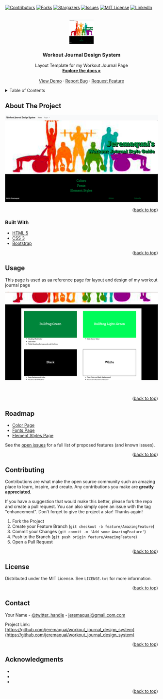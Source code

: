 <div id="top"></div>
<!--
*** Thanks for checking out the Best-README-Template. If you have a suggestion
*** that would make this better, please fork the repo and create a pull request
*** or simply open an issue with the tag "enhancement".
*** Don't forget to give the project a star!
*** Thanks again! Now go create something AMAZING! :D
-->



<!-- PROJECT SHIELDS -->
<!--
*** I'm using markdown "reference style" links for readability.
*** Reference links are enclosed in brackets [ ] instead of parentheses ( ).
*** See the bottom of this document for the declaration of the reference variables
*** for contributors-url, forks-url, etc. This is an optional, concise syntax you may use.
*** https://www.markdownguide.org/basic-syntax/#reference-style-links
-->
[![Contributors][contributors-shield]][contributors-url]
[![Forks][forks-shield]][forks-url]
[![Stargazers][stars-shield]][stars-url]
[![Issues][issues-shield]][issues-url]
[![MIT License][license-shield]][license-url]
[![LinkedIn][linkedin-shield]][linkedin-url]



<!-- PROJECT LOGO -->
<br />
<div align="center">
  <a href="https://github.com/jeremaquai/workout_journal_design_system">
    <img src="resources/images/workout_journal_design_system_screenshot.png" alt="Logo" width="80" height="80">
  </a>

<h3 align="center">Workout Journal Design System</h3>

  <p align="center">
    Layout Template for my Workout Journal Page
    <br />
    <a href="https://github.com/jeremaquai/workout_journal_design_system"><strong>Explore the docs »</strong></a>
    <br />
    <br />
    <a href="https://github.com/jeremaquai/workout_journal_design_system">View Demo</a>
    ·
    <a href="https://github.com/jeremaquai/workout_journal_design_system/issues">Report Bug</a>
    ·
    <a href="https://github.com/jeremaquai/workout_journal_design_system/issues">Request Feature</a>
  </p>
</div>



<!-- TABLE OF CONTENTS -->
<details>
  <summary>Table of Contents</summary>
  <ol>
    <li>
      <a href="#about-the-project">About The Project</a>
      <ul>
        <li><a href="#built-with">Built With</a></li>
      </ul>
    </li>
    <li>
      <a href="#getting-started">Getting Started</a>
      <ul>
        <li><a href="#prerequisites">Prerequisites</a></li>
        <li><a href="#installation">Installation</a></li>
      </ul>
    </li>
    <li><a href="#usage">Usage</a></li>
    <li><a href="#roadmap">Roadmap</a></li>
    <li><a href="#contributing">Contributing</a></li>
    <li><a href="#license">License</a></li>
    <li><a href="#contact">Contact</a></li>
    <li><a href="#acknowledgments">Acknowledgments</a></li>
  </ol>
</details>



<!-- ABOUT THE PROJECT -->
## About The Project

[![Product Name Screen Shot][product-screenshot]](https://jeremaquai.github.io/workout_journal_design_system/)



<p align="right">(<a href="#top">back to top</a>)</p>



### Built With

* [HTML 5](https://en.wikipedia.org/wiki/HTML5)
* [CSS 3](https://en.wikipedia.org/wiki/CSS)
* [Bootstrap](https://getbootstrap.com/)


<p align="right">(<a href="#top">back to top</a>)</p>



<!-- GETTING STARTED -->




<!-- USAGE EXAMPLES -->
## Usage

This page is used as aa reference page for layout and design of my workout journal page

<img src="resources/images/workout_journal_design_system_screenshot_2.png">
<br><br><br>


<p align="right">(<a href="#top">back to top</a>)</p>



<!-- ROADMAP -->
## Roadmap

- [Color Page](https://jeremaquai.github.io/workout_journal_design_system/colors.html)
- [Fonts Page](https://jeremaquai.github.io/workout_journal_design_system/fonts.html)
- [Element Styles Page](https://jeremaquai.github.io/workout_journal_design_system/element_styles.html)


See the [open issues](https://github.com/jeremaquai/workout_journal_design_system/issues) for a full list of proposed features (and known issues).

<p align="right">(<a href="#top">back to top</a>)</p>



<!-- CONTRIBUTING -->
## Contributing

Contributions are what make the open source community such an amazing place to learn, inspire, and create. Any contributions you make are **greatly appreciated**.

If you have a suggestion that would make this better, please fork the repo and create a pull request. You can also simply open an issue with the tag "enhancement".
Don't forget to give the project a star! Thanks again!

1. Fork the Project
2. Create your Feature Branch (`git checkout -b feature/AmazingFeature`)
3. Commit your Changes (`git commit -m 'Add some AmazingFeature'`)
4. Push to the Branch (`git push origin feature/AmazingFeature`)
5. Open a Pull Request

<p align="right">(<a href="#top">back to top</a>)</p>



<!-- LICENSE -->
## License

Distributed under the MIT License. See `LICENSE.txt` for more information.

<p align="right">(<a href="#top">back to top</a>)</p>



<!-- CONTACT -->
## Contact

Your Name - [@twitter_handle](https://twitter.com/twitter_handle) - jeremaquai@gmail.com.com

Project Link: [https://github.com/jeremaquai/workout_journal_design_system](https://github.com/jeremaquai/workout_journal_design_system)

<p align="right">(<a href="#top">back to top</a>)</p>



<!-- ACKNOWLEDGMENTS -->
## Acknowledgments

* []()
* []()
* []()

<p align="right">(<a href="#top">back to top</a>)</p>



<!-- MARKDOWN LINKS & IMAGES -->
<!-- https://www.markdownguide.org/basic-syntax/#reference-style-links -->
[contributors-shield]: https://img.shields.io/github/contributors/jeremaquai/workout_journal_design_system.svg?style=for-the-badge
[contributors-url]: https://github.com/jeremaquai/workout_journal_design_system/graphs/contributors
[forks-shield]: https://img.shields.io/github/forks/jeremaquai/workout_journal_design_system.svg?style=for-the-badge
[forks-url]: https://github.com/jeremaquai/workout_journal_design_system/network/members
[stars-shield]: https://img.shields.io/github/stars/jeremaquai/workout_journal_design_system.svg?style=for-the-badge
[stars-url]: https://github.com/jeremaquai/workout_journal_design_system/stargazers
[issues-shield]: https://img.shields.io/github/issues/jeremaquai/workout_journal_design_system.svg?style=for-the-badge
[issues-url]: https://github.com/jeremaquai/workout_journal_design_system/issues
[license-shield]: https://img.shields.io/github/license/jeremaquai/workout_journal_design_system.svg?style=for-the-badge
[license-url]: https://github.com/jeremaquai/workout_journal_design_system/blob/master/LICENSE.txt
[linkedin-shield]: https://img.shields.io/badge/-LinkedIn-black.svg?style=for-the-badge&logo=linkedin&colorB=555
[linkedin-url]: https://linkedin.com/in/jeremiah-sparks-0ba36a239
[product-screenshot]: resources/images/workout_journal_design_system_screenshot.png

